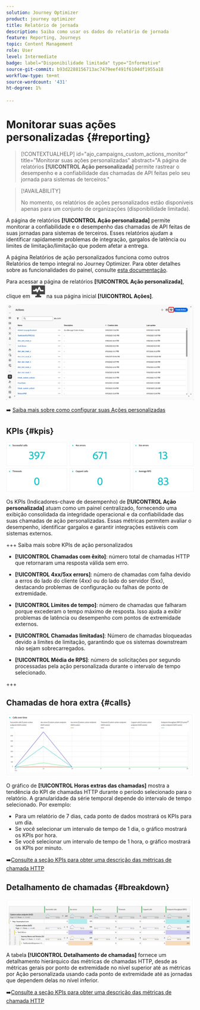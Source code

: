 ```yaml
---
solution: Journey Optimizer
product: journey optimizer
title: Relatório de jornada
description: Saiba como usar os dados do relatório de jornada
feature: Reporting, Journeys
topic: Content Management
role: User
level: Intermediate
badge: label="Disponibilidade limitada" type="Informative"
source-git-commit: b93d2288156713ac7479eef491f6104df1955a18
workflow-type: tm+mt
source-wordcount: '431'
ht-degree: 1%

---
```


# Monitorar suas ações personalizadas {#reporting}

>[!CONTEXTUALHELP]
>id="ajo_campaigns_custom_actions_monitor"
>title="Monitorar suas ações personalizadas"
>abstract="A página de relatórios **[!UICONTROL Ação personalizada]** permite rastrear o desempenho e a confiabilidade das chamadas de API feitas pelo seu jornada para sistemas de terceiros."

>[!AVAILABILITY]
>
>No momento, os relatórios de ações personalizados estão disponíveis apenas para um conjunto de organizações (disponibilidade limitada).

A página de relatórios **[!UICONTROL Ação personalizada]** permite monitorar a confiabilidade e o desempenho das chamadas de API feitas de suas jornadas para sistemas de terceiros. Esses relatórios ajudam a identificar rapidamente problemas de integração, gargalos de latência ou limites de limitação/limitação que podem afetar a entrega.

A página Relatórios de ação personalizados funciona como outros Relatórios de tempo integral no Journey Optimizer. Para obter detalhes sobre as funcionalidades do painel, consulte [esta documentação](../reports/report-cja-manage.md).

Para acessar a página de relatórios **[!UICONTROL Ação personalizada]**, clique em ![](assets/do-not-localize/Smock_Monitoring_18_N.svg) na sua página inicial **[!UICONTROL Ações]**.

![](assets/monitor-1.png)

➡️ [Saiba mais sobre como configurar suas Ações personalizadas](../action/about-custom-action-configuration.md)

## KPIs {#kpis}

![](assets/monitor-2.png)

Os KPIs (Indicadores-chave de desempenho) de **[!UICONTROL Ação personalizada]** atuam como um painel centralizado, fornecendo uma exibição consolidada da integridade operacional e da confiabilidade das suas chamadas de ação personalizadas. Essas métricas permitem avaliar o desempenho, identificar gargalos e garantir integrações estáveis com sistemas externos.

+++ Saiba mais sobre KPIs de ação personalizados

* **[!UICONTROL Chamadas com êxito]**: número total de chamadas HTTP que retornaram uma resposta válida sem erro.

* **[!UICONTROL 4xx/5xx errors]**: número de chamadas com falha devido a erros do lado do cliente (4xx) ou do lado do servidor (5xx), destacando problemas de configuração ou falhas de ponto de extremidade.

* **[!UICONTROL Limites de tempo]**: número de chamadas que falharam porque excederam o tempo máximo de resposta. Isso ajuda a exibir problemas de latência ou desempenho com pontos de extremidade externos.

* **[!UICONTROL Chamadas limitadas]**: Número de chamadas bloqueadas devido a limites de limitação, garantindo que os sistemas downstream não sejam sobrecarregados.

* **[!UICONTROL Média de RPS]**: número de solicitações por segundo processadas pela ação personalizada durante o intervalo de tempo selecionado.

+++

## Chamadas de hora extra {#calls}

![](assets/monitor-3.png)

O gráfico de **[!UICONTROL Horas extras das chamadas]** mostra a tendência do KPI de chamadas HTTP durante o período selecionado para o relatório. A granularidade da série temporal depende do intervalo de tempo selecionado. Por exemplo:

* Para um relatório de 7 dias, cada ponto de dados mostrará os KPIs para um dia.
* Se você selecionar um intervalo de tempo de 1 dia, o gráfico mostrará os KPIs por hora.
* Se você selecionar um intervalo de tempo de 1 hora, o gráfico mostrará os KPIs por minuto.

➡️[Consulte a seção KPIs para obter uma descrição das métricas de chamada HTTP](#kpis)

## Detalhamento de chamadas {#breakdown}

![](assets/monitor-4.png)

A tabela **[!UICONTROL Detalhamento de chamadas]** fornece um detalhamento hierárquico das métricas de chamadas HTTP, desde as métricas gerais por ponto de extremidade no nível superior até as métricas por Ação personalizada usando cada ponto de extremidade até as jornadas que dependem delas no nível inferior.

➡️[Consulte a seção KPIs para obter uma descrição das métricas de chamada HTTP](#kpis)



